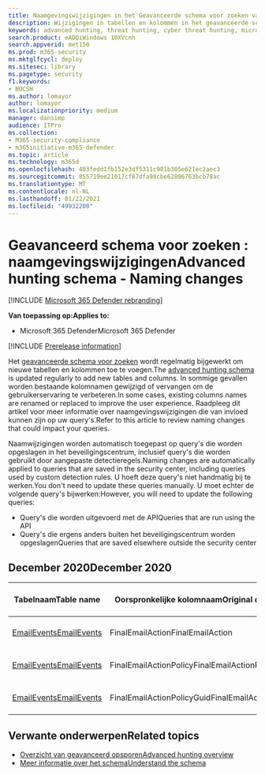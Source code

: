 ```yaml
---
title: Naamgevingswijzigingen in het Geavanceerde schema voor zoeken van Microsoft 365 Defender
description: Wijzigingen in tabellen en kolommen in het geavanceerde schema voor zoeken bijhouden en bekijken
keywords: advanced hunting, threat hunting, cyber threat hunting, microsoft threat protection, microsoft 365, mtp, m365, search, query, telemetry, schema reference, kusto, table, data, naming changes, rename, Microsoft Threat Protection
search.product: eADQiWindows 10XVcnh
search.appverid: met150
ms.prod: m365-security
ms.mktglfcycl: deploy
ms.sitesec: library
ms.pagetype: security
f1.keywords:
- NOCSH
ms.author: lomayor
author: lomayor
ms.localizationpriority: medium
manager: dansimp
audience: ITPro
ms.collection:
- M365-security-compliance
- m365initiative-m365-defender
ms.topic: article
ms.technology: m365d
ms.openlocfilehash: 483fedd1fb152e3df5311c981b305e621ec2aec3
ms.sourcegitcommit: 855719ee21017cf87dfa98cbe62806763bcb78ac
ms.translationtype: MT
ms.contentlocale: nl-NL
ms.lasthandoff: 01/22/2021
ms.locfileid: "49932200"
---
```

# <a name="advanced-hunting-schema---naming-changes"></a><span data-ttu-id="1c45a-104">Geavanceerd schema voor zoeken : naamgevingswijzigingen</span><span class="sxs-lookup"><span data-stu-id="1c45a-104">Advanced hunting schema - Naming changes</span></span>

[!INCLUDE [Microsoft 365 Defender rebranding](../includes/microsoft-defender.md)]


<span data-ttu-id="1c45a-105">**Van toepassing op:**</span><span class="sxs-lookup"><span data-stu-id="1c45a-105">**Applies to:**</span></span>
- <span data-ttu-id="1c45a-106">Microsoft 365 Defender</span><span class="sxs-lookup"><span data-stu-id="1c45a-106">Microsoft 365 Defender</span></span>

[!INCLUDE [Prerelease information](../includes/prerelease.md)]

<span data-ttu-id="1c45a-107">Het [geavanceerde schema voor zoeken](advanced-hunting-schema-tables.md) wordt regelmatig bijgewerkt om nieuwe tabellen en kolommen toe te voegen.</span><span class="sxs-lookup"><span data-stu-id="1c45a-107">The [advanced hunting schema](advanced-hunting-schema-tables.md) is updated regularly to add new tables and columns.</span></span> <span data-ttu-id="1c45a-108">In sommige gevallen worden bestaande kolomnamen gewijzigd of vervangen om de gebruikerservaring te verbeteren.</span><span class="sxs-lookup"><span data-stu-id="1c45a-108">In some cases, existing columns names are renamed or replaced to improve the user experience.</span></span> <span data-ttu-id="1c45a-109">Raadpleeg dit artikel voor meer informatie over naamgevingswijzigingen die van invloed kunnen zijn op uw query's.</span><span class="sxs-lookup"><span data-stu-id="1c45a-109">Refer to this article to review naming changes that could impact your queries.</span></span>

<span data-ttu-id="1c45a-110">Naamwijzigingen worden automatisch toegepast op query's die worden opgeslagen in het beveiligingscentrum, inclusief query's die worden gebruikt door aangepaste detectieregels.</span><span class="sxs-lookup"><span data-stu-id="1c45a-110">Naming changes are automatically applied to queries that are saved in the security center, including queries used by custom detection rules.</span></span> <span data-ttu-id="1c45a-111">U hoeft deze query's niet handmatig bij te werken.</span><span class="sxs-lookup"><span data-stu-id="1c45a-111">You don't need to update these queries manually.</span></span> <span data-ttu-id="1c45a-112">U moet echter de volgende query's bijwerken:</span><span class="sxs-lookup"><span data-stu-id="1c45a-112">However, you will need to update the following queries:</span></span>
- <span data-ttu-id="1c45a-113">Query's die worden uitgevoerd met de API</span><span class="sxs-lookup"><span data-stu-id="1c45a-113">Queries that are run using the API</span></span>
- <span data-ttu-id="1c45a-114">Query's die ergens anders buiten het beveiligingscentrum worden opgeslagen</span><span class="sxs-lookup"><span data-stu-id="1c45a-114">Queries that are saved elsewhere outside the security center</span></span>

## <a name="december-2020"></a><span data-ttu-id="1c45a-115">December 2020</span><span class="sxs-lookup"><span data-stu-id="1c45a-115">December 2020</span></span>

| <span data-ttu-id="1c45a-116">Tabelnaam</span><span class="sxs-lookup"><span data-stu-id="1c45a-116">Table name</span></span> | <span data-ttu-id="1c45a-117">Oorspronkelijke kolomnaam</span><span class="sxs-lookup"><span data-stu-id="1c45a-117">Original column name</span></span> | <span data-ttu-id="1c45a-118">Nieuwe kolomnaam</span><span class="sxs-lookup"><span data-stu-id="1c45a-118">New column name</span></span> | <span data-ttu-id="1c45a-119">Reden voor wijziging</span><span class="sxs-lookup"><span data-stu-id="1c45a-119">Reason for change</span></span>
|--|--|--|--|
| [<span data-ttu-id="1c45a-120">EmailEvents</span><span class="sxs-lookup"><span data-stu-id="1c45a-120">EmailEvents</span></span>](advanced-hunting-emailevents-table.md) | <span data-ttu-id="1c45a-121">FinalEmailAction</span><span class="sxs-lookup"><span data-stu-id="1c45a-121">FinalEmailAction</span></span> | <span data-ttu-id="1c45a-122">EmailAction</span><span class="sxs-lookup"><span data-stu-id="1c45a-122">EmailAction</span></span> | <span data-ttu-id="1c45a-123">Feedback van klanten</span><span class="sxs-lookup"><span data-stu-id="1c45a-123">Customer feedback</span></span> |
| [<span data-ttu-id="1c45a-124">EmailEvents</span><span class="sxs-lookup"><span data-stu-id="1c45a-124">EmailEvents</span></span>](advanced-hunting-emailevents-table.md) | <span data-ttu-id="1c45a-125">FinalEmailActionPolicy</span><span class="sxs-lookup"><span data-stu-id="1c45a-125">FinalEmailActionPolicy</span></span> | <span data-ttu-id="1c45a-126">EmailActionPolicy</span><span class="sxs-lookup"><span data-stu-id="1c45a-126">EmailActionPolicy</span></span> | <span data-ttu-id="1c45a-127">Feedback van klanten</span><span class="sxs-lookup"><span data-stu-id="1c45a-127">Customer feedback</span></span> |
| [<span data-ttu-id="1c45a-128">EmailEvents</span><span class="sxs-lookup"><span data-stu-id="1c45a-128">EmailEvents</span></span>](advanced-hunting-emailevents-table.md) | <span data-ttu-id="1c45a-129">FinalEmailActionPolicyGuid</span><span class="sxs-lookup"><span data-stu-id="1c45a-129">FinalEmailActionPolicyGuid</span></span> | <span data-ttu-id="1c45a-130">EmailActionPolicyGuid</span><span class="sxs-lookup"><span data-stu-id="1c45a-130">EmailActionPolicyGuid</span></span> | <span data-ttu-id="1c45a-131">Feedback van klanten</span><span class="sxs-lookup"><span data-stu-id="1c45a-131">Customer feedback</span></span> |

## <a name="related-topics"></a><span data-ttu-id="1c45a-132">Verwante onderwerpen</span><span class="sxs-lookup"><span data-stu-id="1c45a-132">Related topics</span></span>
- [<span data-ttu-id="1c45a-133">Overzicht van geavanceerd opsporen</span><span class="sxs-lookup"><span data-stu-id="1c45a-133">Advanced hunting overview</span></span>](advanced-hunting-overview.md)
- [<span data-ttu-id="1c45a-134">Meer informatie over het schema</span><span class="sxs-lookup"><span data-stu-id="1c45a-134">Understand the schema</span></span>](advanced-hunting-schema-tables.md)